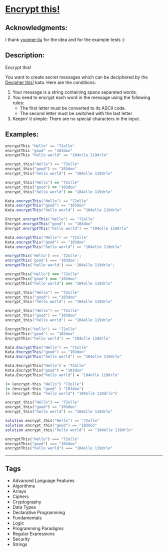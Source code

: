 # [Encrypt this!](https://www.codewars.com/kata/5848565e273af816fb000449)

## Acknowledgments:

I thank [yvonne-liu](https://www.codewars.com/users/yvonne-liu) for the idea and for the example tests :)

## Description:

Encrypt this!

You want to create secret messages which can be deciphered by the [Decipher this!](https://www.codewars.com/kata/decipher-this) kata. Here are the conditions:

1. Your message is a string containing space separated words.
2. You need to encrypt each word in the message using the following rules:
   - The first letter must be converted to its ASCII code.
   - The second letter must be switched with the last letter
3. Keepin' it simple: There are no special characters in the input.

## Examples:

```haskell
encryptThis "Hello" == "72olle"
encryptThis "good" == "103doo"
encryptThis "hello world" == "104olle 119drlo"
```

```python
encrypt_this("Hello") == "72olle"
encrypt_this("good") == "103doo"
encrypt_this("hello world") == "104olle 119drlo"
```

```ruby
encrypt_this("Hello") == "72olle"
encrypt_this("good") == "103doo"
encrypt_this("hello world") == "104olle 119drlo"
```

```groovy
Kata.encryptThis("Hello") == "72olle"
Kata.encryptThis("good") == "103doo"
Kata.encryptThis("hello world") == "104olle 119drlo"
```

```scala
Encrypt.encryptThis("Hello") == "72olle"
Encrypt.encryptThis("good") == "103doo"
Encrypt.encryptThis("hello world") == "104olle 119drlo"
```

```java
Kata.encryptThis("Hello") => "72olle"
Kata.encryptThis("good") => "103doo"
Kata.encryptThis("hello world") => "104olle 119drlo"
```

```javascript
encryptThis('Hello') === '72olle';
encryptThis('good') === '103doo';
encryptThis('hello world') === '104olle 119drlo';
```

```coffeescript
encryptThis("Hello") === "72olle"
encryptThis("good") === "103doo"
encryptThis("hello world") === "104olle 119drlo"
```

```c
encrypt_this("Hello") == "72olle"
encrypt_this("good") == "103doo"
encrypt_this("hello world") == "104olle 119drlo"
```

```cpp
encrypt_this("Hello") == "72olle"
encrypt_this("good") == "103doo"
encrypt_this("hello world") == "104olle 119drlo"
```

```go
EncryptThis("Hello") == "72olle"
EncryptThis("good") == "103doo"
EncryptThis("hello world") == "104olle 119drlo"
```

```csharp
Kata.EncryptThis("Hello") == "72olle"
Kata.EncryptThis("good") == "103doo"
Kata.EncryptThis("hello world") == "104olle 119drlo"
```

```vb
Kata.EncryptThis("Hello") = "72olle"
Kata.EncryptThis("good") = "103doo"
Kata.EncryptThis("hello world") = "104olle 119drlo"
```

```clojure
(= (encrypt-this "Hello") "72olle")
(= (encrypt-this "good" ) "103doo")
(= (encrypt-this "hello world") "104olle 119drlo")
```

```rust
encrypt_this("Hello") == "72olle"
encrypt_this("good") == "103doo"
encrypt_this("hello world") == "104olle 119drlo"
```

```lua
solution.encrypt_this("Hello") == "72olle"
solution.encrypt_this("good") == "103doo"
solution.encrypt_this("hello world") == "104olle 119drlo"
```

```php
encryptThis("Hello") === "72olle"
encryptThis("good") === "103doo"
encryptThis("hello world") === "104olle 119drlo"
```

---

## Tags

- Advanced Language Features
- Algorithms
- Arrays
- Ciphers
- Cryptography
- Data Types
- Declarative Programming
- Fundamentals
- Logic
- Programming Paradigms
- Regular Expressions
- Security
- Strings
